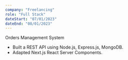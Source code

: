 ```yaml
---
company: "Freelancing"
role: "Full Stack"
dateStart: "07/01/2023"
dateEnd: "08/01/2023"
---
```


Orders Management System	
- Built a REST API using Node.js, Express.js, MongoDB. 
- Adapted Next.js React Server Components.



